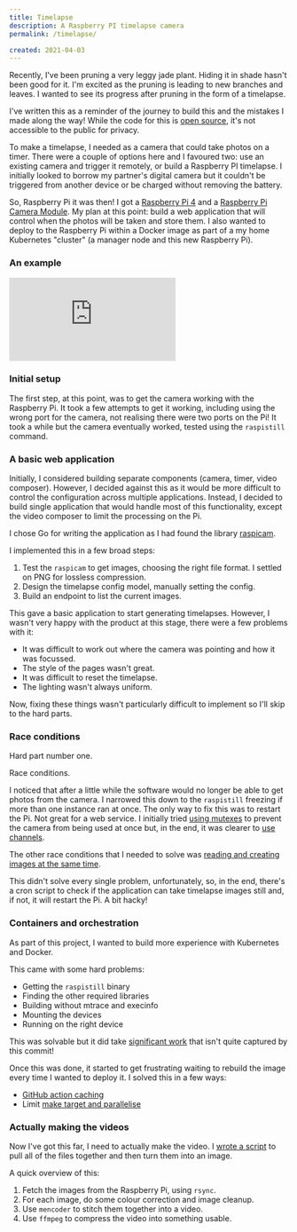 ```yaml
---
title: Timelapse
description: A Raspberry PI timelapse camera
permalink: /timelapse/

created: 2021-04-03
---
```


Recently, I've been pruning a very leggy jade plant. Hiding it in shade
hasn't been good for it. I'm excited as the pruning is leading to new branches
and leaves. I wanted to see its progress after pruning in the form of a
timelapse.

I've written this as a reminder of the journey to build this and the mistakes
I made along the way! While the code for this is [open source], it's not
accessible to the public for privacy.

To make a timelapse, I needed as a camera that could take photos on a timer.
There were a couple of options here and I favoured two: use an existing camera
and trigger it remotely, or build a Raspberry PI timelapse. I initially looked
to borrow my partner's digital camera but it couldn't be triggered from another
device or be charged without removing the battery.

So, Raspberry Pi it was then! I got a [Raspberry Pi 4] and a [Raspberry Pi
Camera Module]. My plan at this point: build a web application that will control
when the photos will be taken and store them. I also wanted to deploy to the
Raspberry Pi within a Docker image as part of a my home Kubernetes "cluster" (a
manager node and this new Raspberry Pi).

### An example

<div class="responsive-iframe-container">
  <iframe class="responsive-iframe" src="https://www.youtube.com/embed/gqKUhgiDJz4" title="YouTube video player" frameborder="0" allow="accelerometer; autoplay; clipboard-write; encrypted-media; gyroscope; picture-in-picture" allowfullscreen></iframe>
</div>

### Initial setup

The first step, at this point, was to get the camera working with the
Raspberry Pi. It took a few attempts to get it working, including using
the wrong port for the camera, not realising there were two ports on
the Pi! It took a while but the camera eventually worked, tested using
the `raspistill` command.

### A basic web application

Initially, I considered building separate components (camera, timer, video
composer). However, I decided against this as it would be more difficult to
control the configuration across multiple applications. Instead, I
decided to build single application that would handle most of this
functionality, except the video composer to limit the processing on the Pi.

I chose Go for writing the application as I had found the library
[raspicam].

I implemented this in a few broad steps:

1. Test the `raspicam` to get images, choosing the right file format. I
   settled on PNG for lossless compression.
2. Design the timelapse config model, manually setting the config.
3. Build an endpoint to list the current images.

This gave a basic application to start generating timelapses. However, I
wasn't very happy with the product at this stage, there were a few
problems with it:

- It was difficult to work out where the camera was pointing and how
  it was focussed.
- The style of the pages wasn't great.
- It was difficult to reset the timelapse.
- The lighting wasn't always uniform.

Now, fixing these things wasn't particularly difficult to implement so
I'll skip to the hard parts.

### Race conditions

Hard part number one.

Race conditions.

I noticed that after a little while the software would no longer be able
to get photos from the camera. I narrowed this down to the `raspistill`
freezing if more than one instance ran at once. The only way to fix this
was to restart the Pi. Not great for a web service. I initially tried
[using mutexes] to prevent the camera from being used at once but, in the
end, it was clearer to [use channels].

The other race conditions that I needed to solve was [reading and creating
images at the same time].

This didn't solve every single problem, unfortunately, so, in the end,
there's a cron script to check if the application can take timelapse
images still and, if not, it will restart the Pi. A bit hacky!

### Containers and orchestration

As part of this project, I wanted to build more experience with
Kubernetes and Docker.

This came with some hard problems:

- Getting the `raspistill` binary
- Finding the other required libraries
- Building without mtrace and execinfo
- Mounting the devices
- Running on the right device

This was solvable but it did take [significant work] that isn't quite
captured by this commit!

Once this was done, it started to get frustrating waiting to rebuild the
image every time I wanted to deploy it. I solved this in a few ways:

- [GitHub action caching](https://github.com/TickleThePanda/home/commit/dbd96b54b2682a9c891d46998ee0052372734110)
- Limit [make target and parallelise](https://github.com/TickleThePanda/home/commit/a4ef4b5fb1fca87adc60a2d8d6b968ddc6daaf06#diff-c651ffdc6f504d3529bc35822c425266e116c9bd24eddcd32786cadd6b7d4097R28)

### Actually making the videos

Now I've got this far, I need to actually make the video. I [wrote a script]
to pull all of the files together and then turn them into an image.

A quick overview of this:

1. Fetch the images from the Raspberry Pi, using `rsync`.
2. For each image, do some colour correction and image cleanup.
3. Use `mencoder` to stitch them together into a video.
4. Use `ffmpeg` to compress the video into something usable.

[open source]: https://github.com/TickleThePanda/home/tree/main/rpi-timelapse
[raspberry pi 4]: https://thepihut.com/products/raspberry-pi-4-model-b
[raspberry pi camera module]: https://thepihut.com/products/raspberry-pi-camera-module
[raspicam]: https://github.com/dhowden/raspicam
[using mutexes]: https://github.com/TickleThePanda/home/commit/acbb42a1e29b7a2d21f0654e3d495d5c4defbd40#diff-fa6e2072fed12f56f8f479493c7694d8c2a3caf029d42e21382e924ca0967081R17
[use channels]: https://github.com/TickleThePanda/home/commit/c43c2d392699a5c0764673b16741dbb1d2f0249b
[reading and creating images at the same time]: https://github.com/TickleThePanda/home/commit/b61e0410207cf5aac9cad881516a0b9967289112
[significant work]: https://github.com/TickleThePanda/home/commit/274e2bf74880c93411df2d45b0a59cd7707b3d3d
[wrote a script]: https://github.com/TickleThePanda/home/blob/main/rpi-timelapse/images-to-video
